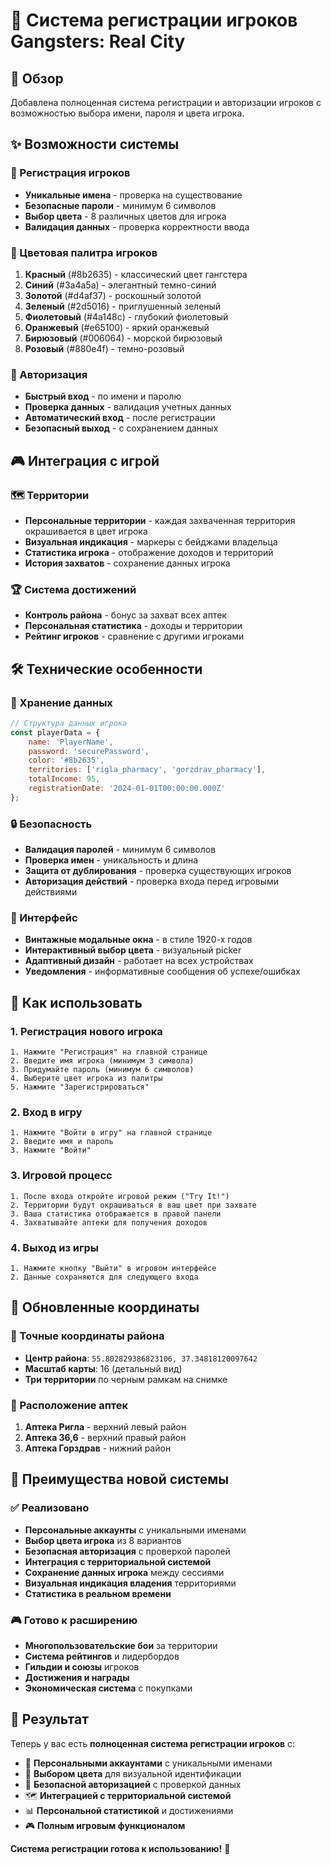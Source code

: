# 👤 Система регистрации игроков Gangsters: Real City

## 🎯 Обзор

Добавлена полноценная система регистрации и авторизации игроков с возможностью выбора имени, пароля и цвета игрока.

## ✨ Возможности системы

### 🔐 Регистрация игроков
- **Уникальные имена** - проверка на существование
- **Безопасные пароли** - минимум 6 символов
- **Выбор цвета** - 8 различных цветов для игрока
- **Валидация данных** - проверка корректности ввода

### 🎨 Цветовая палитра игроков
1. **Красный** (#8b2635) - классический цвет гангстера
2. **Синий** (#3a4a5a) - элегантный темно-синий
3. **Золотой** (#d4af37) - роскошный золотой
4. **Зеленый** (#2d5016) - приглушенный зеленый
5. **Фиолетовый** (#4a148c) - глубокий фиолетовый
6. **Оранжевый** (#e65100) - яркий оранжевый
7. **Бирюзовый** (#006064) - морской бирюзовый
8. **Розовый** (#880e4f) - темно-розовый

### 🔑 Авторизация
- **Быстрый вход** - по имени и паролю
- **Проверка данных** - валидация учетных данных
- **Автоматический вход** - после регистрации
- **Безопасный выход** - с сохранением данных

## 🎮 Интеграция с игрой

### 🗺️ Территории
- **Персональные территории** - каждая захваченная территория окрашивается в цвет игрока
- **Визуальная индикация** - маркеры с бейджами владельца
- **Статистика игрока** - отображение доходов и территорий
- **История захватов** - сохранение данных игрока

### 🏆 Система достижений
- **Контроль района** - бонус за захват всех аптек
- **Персональная статистика** - доходы и территории
- **Рейтинг игроков** - сравнение с другими игроками

## 🛠️ Технические особенности

### 💾 Хранение данных
```javascript
// Структура данных игрока
const playerData = {
    name: 'PlayerName',
    password: 'securePassword',
    color: '#8b2635',
    territories: ['rigla_pharmacy', 'gorzdrav_pharmacy'],
    totalIncome: 95,
    registrationDate: '2024-01-01T00:00:00.000Z'
};
```

### 🔒 Безопасность
- **Валидация паролей** - минимум 6 символов
- **Проверка имен** - уникальность и длина
- **Защита от дублирования** - проверка существующих игроков
- **Авторизация действий** - проверка входа перед игровыми действиями

### 🎨 Интерфейс
- **Винтажные модальные окна** - в стиле 1920-х годов
- **Интерактивный выбор цвета** - визуальный picker
- **Адаптивный дизайн** - работает на всех устройствах
- **Уведомления** - информативные сообщения об успехе/ошибках

## 🚀 Как использовать

### 1. Регистрация нового игрока
```
1. Нажмите "Регистрация" на главной странице
2. Введите имя игрока (минимум 3 символа)
3. Придумайте пароль (минимум 6 символов)
4. Выберите цвет игрока из палитры
5. Нажмите "Зарегистрироваться"
```

### 2. Вход в игру
```
1. Нажмите "Войти в игру" на главной странице
2. Введите имя и пароль
3. Нажмите "Войти"
```

### 3. Игровой процесс
```
1. После входа откройте игровой режим ("Try It!")
2. Территории будут окрашиваться в ваш цвет при захвате
3. Ваша статистика отображается в правой панели
4. Захватывайте аптеки для получения доходов
```

### 4. Выход из игры
```
1. Нажмите кнопку "Выйти" в игровом интерфейсе
2. Данные сохраняются для следующего входа
```

## 🎯 Обновленные координаты

### 📍 Точные координаты района
- **Центр района**: `55.802829386823106, 37.34818120097642`
- **Масштаб карты**: 16 (детальный вид)
- **Три территории** по черным рамкам на снимке

### 🏢 Расположение аптек
1. **Аптека Ригла** - верхний левый район
2. **Аптека 36,6** - верхний правый район  
3. **Аптека Горздрав** - нижний район

## 🌟 Преимущества новой системы

### ✅ Реализовано
- **Персональные аккаунты** с уникальными именами
- **Выбор цвета игрока** из 8 вариантов
- **Безопасная авторизация** с проверкой паролей
- **Интеграция с территориальной системой**
- **Сохранение данных игрока** между сессиями
- **Визуальная индикация владения** территориями
- **Статистика в реальном времени**

### 🎮 Готово к расширению
- **Многопользовательские бои** за территории
- **Система рейтингов** и лидербордов
- **Гильдии и союзы** игроков
- **Достижения и награды**
- **Экономическая система** с покупками

## 🎯 Результат

Теперь у вас есть **полноценная система регистрации игроков** с:
- 👤 **Персональными аккаунтами** с уникальными именами
- 🎨 **Выбором цвета** для визуальной идентификации
- 🔐 **Безопасной авторизацией** с проверкой данных
- 🗺️ **Интеграцией с территориальной системой**
- 📊 **Персональной статистикой** и достижениями
- 🎮 **Полным игровым функционалом**

**Система регистрации готова к использованию!** 🚀

